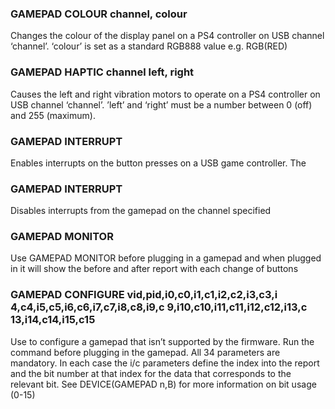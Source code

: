 

### GAMEPAD COLOUR channel, colour

 Changes the colour of the display panel on a PS4 controller on USB channel ‘channel’. ‘colour’ is set as a standard RGB888 value e.g. RGB(RED)

### GAMEPAD HAPTIC channel left, right

 Causes the left and right vibration motors to operate on a PS4 controller on USB channel ‘channel’. ’left’ and ‘right’ must be a number between 0 (off) and 255 (maximum).

### GAMEPAD INTERRUPT

 Enables interrupts on the button presses on a USB game controller. The

### GAMEPAD INTERRUPT

 Disables interrupts from the gamepad on the channel specified

### GAMEPAD MONITOR

 Use GAMEPAD MONITOR before plugging in a gamepad and when plugged in it will show the before and after report with each change of buttons

### GAMEPAD CONFIGURE vid,pid,i0,c0,i1,c1,i2,c2,i3,c3,i 4,c4,i5,c5,i6,c6,i7,c7,i8,c8,i9,c 9,i10,c10,i11,c11,i12,c12,i13,c 13,i14,c14,i15,c15

 Use to configure a gamepad that isn’t supported by the firmware. Run the command before plugging in the gamepad. All 34 parameters are mandatory. In each case the i/c parameters define the index into the report and the bit number at that index for the data that corresponds to the relevant bit. See DEVICE(GAMEPAD n,B) for more information on bit usage (0-15)